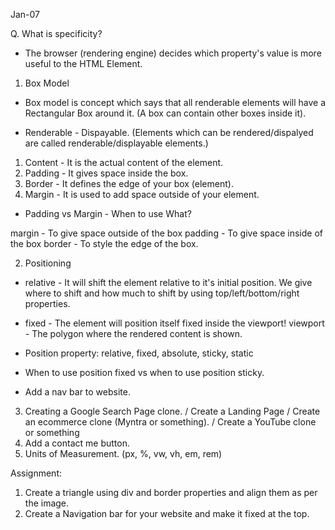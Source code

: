Jan-07

Q. What is specificity?
- The browser (rendering engine) decides which property's value is more useful to the HTML Element.



1. Box Model
- Box model is concept which says that all renderable elements will have a Rectangular Box around it. (A box can contain other boxes inside it).

* Renderable - Dispayable. (Elements which can be rendered/dispalyed are called renderable/displayable elements.)

1. Content - It is the actual content of the element.
2. Padding - It gives space inside the box.
3. Border - It defines the edge of your box (element).
4. Margin - It is used to add space outside of your element.

- Padding vs Margin - When to use What?

margin - To give space outside of the box
padding - To give space inside of the box
border - To style the edge of the box.

2. Positioning
- relative - It will shift the element relative to it's initial position. We give where to shift and how much to shift by using top/left/bottom/right properties.
- fixed - The element will position itself fixed inside the viewport!
viewport - The polygon where the rendered content is shown.


- Position property: relative, fixed, absolute, sticky, static
- When to use position fixed vs when to use position sticky.
- Add a nav bar to website.

3. Creating a Google Search Page clone. / Create a Landing Page / Create an ecommerce clone (Myntra or something). / Create a YouTube clone or something
4. Add a contact me button.
5. Units of Measurement. (px, %, vw, vh, em, rem)


Assignment:
1. Create a triangle using div and border properties and align them as per the image.
2. Create a Navigation bar for your website and make it fixed at the top.